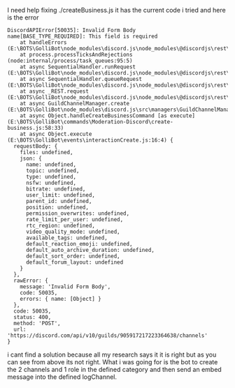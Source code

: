 I need help fixing ./createBusiness.js it has the current code i tried and here is the error 

```console
DiscordAPIError[50035]: Invalid Form Body
name[BASE_TYPE_REQUIRED]: This field is required
    at handleErrors (E:\BOTS\GolliBot\node_modules\discord.js\node_modules\@discordjs\rest\dist\index.js:687:13)
    at process.processTicksAndRejections (node:internal/process/task_queues:95:5)
    at async SequentialHandler.runRequest (E:\BOTS\GolliBot\node_modules\discord.js\node_modules\@discordjs\rest\dist\index.js:1072:23)
    at async SequentialHandler.queueRequest (E:\BOTS\GolliBot\node_modules\discord.js\node_modules\@discordjs\rest\dist\index.js:913:14)
    at async _REST.request (E:\BOTS\GolliBot\node_modules\discord.js\node_modules\@discordjs\rest\dist\index.js:1218:22)
    at async GuildChannelManager.create (E:\BOTS\GolliBot\node_modules\discord.js\src\managers\GuildChannelManager.js:170:18)       
    at async Object.handleCreateBusinessCommand [as execute] (E:\BOTS\GolliBot\commands\Moderation-Discord\create-business.js:58:33)
    at async Object.execute (E:\BOTS\GolliBot\events\interactionCreate.js:16:4) {
  requestBody: {
    files: undefined,
    json: {
      name: undefined,
      topic: undefined,
      type: undefined,
      nsfw: undefined,
      bitrate: undefined,
      user_limit: undefined,
      parent_id: undefined,
      position: undefined,
      permission_overwrites: undefined,
      rate_limit_per_user: undefined,
      rtc_region: undefined,
      video_quality_mode: undefined,
      available_tags: undefined,
      default_reaction_emoji: undefined,
      default_auto_archive_duration: undefined,
      default_sort_order: undefined,
      default_forum_layout: undefined
    }
  },
  rawError: {
    message: 'Invalid Form Body',
    code: 50035,
    errors: { name: [Object] }
  },
  code: 50035,
  status: 400,
  method: 'POST',
  url: 'https://discord.com/api/v10/guilds/905917217223364638/channels'
}
```

i cant find a solution because all my research says it it is right but as you can see from above its not right. What i was going for is the bot to create the 2 channels and 1 role in the defined category and then send an embed message into the defined logChannel.
